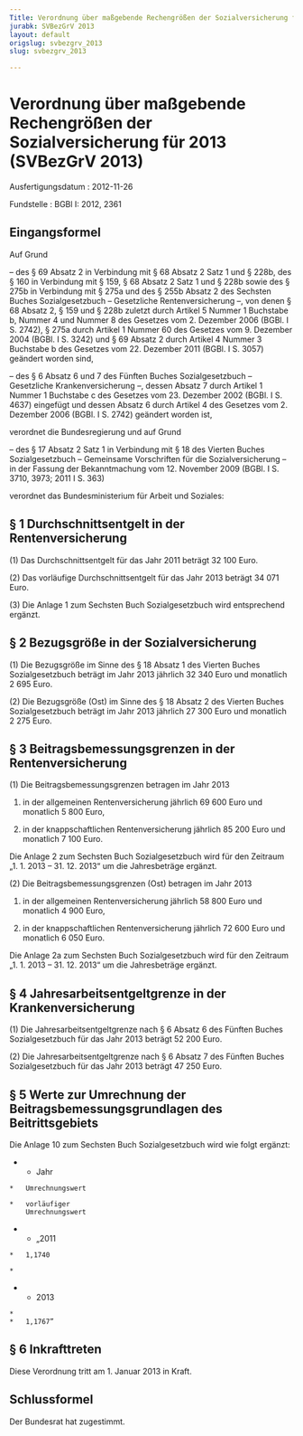 ```yaml
---
Title: Verordnung über maßgebende Rechengrößen der Sozialversicherung für 2013
jurabk: SVBezGrV 2013
layout: default
origslug: svbezgrv_2013
slug: svbezgrv_2013

---
```


# Verordnung über maßgebende Rechengrößen der Sozialversicherung für 2013 (SVBezGrV 2013)

Ausfertigungsdatum
:   2012-11-26

Fundstelle
:   BGBl I: 2012, 2361


## Eingangsformel

Auf Grund

–   des § 69 Absatz 2 in Verbindung mit § 68 Absatz 2 Satz 1 und § 228b, des § 160 in Verbindung mit § 159, § 68 Absatz 2 Satz 1 und § 228b sowie des § 275b in Verbindung mit § 275a und des § 255b Absatz 2 des Sechsten Buches Sozialgesetzbuch – Gesetzliche Rentenversicherung –, von denen § 68 Absatz 2, § 159 und § 228b zuletzt durch Artikel 5 Nummer 1 Buchstabe b, Nummer 4 und Nummer 8 des Gesetzes vom 2. Dezember 2006 (BGBl. I S. 2742), § 275a durch Artikel 1 Nummer 60 des Gesetzes vom 9. Dezember 2004 (BGBl. I S. 3242) und § 69 Absatz 2 durch Artikel 4 Nummer 3 Buchstabe b des Gesetzes vom 22. Dezember 2011 (BGBl. I S. 3057) geändert worden sind,


–   des § 6 Absatz 6 und 7 des Fünften Buches Sozialgesetzbuch – Gesetzliche Krankenversicherung –, dessen Absatz 7 durch Artikel 1 Nummer 1 Buchstabe c des Gesetzes vom 23. Dezember 2002 (BGBl. I S. 4637) eingefügt und dessen Absatz 6 durch Artikel 4 des Gesetzes vom 2. Dezember 2006 (BGBl. I S. 2742) geändert worden ist,



verordnet die Bundesregierung und auf Grund

–   des § 17 Absatz 2 Satz 1 in Verbindung mit § 18 des Vierten Buches Sozialgesetzbuch – Gemeinsame Vorschriften für die Sozialversicherung – in der Fassung der Bekanntmachung vom 12. November 2009 (BGBl. I S. 3710, 3973; 2011 I S. 363)



verordnet das Bundesministerium für Arbeit und Soziales:


## § 1 Durchschnittsentgelt in der Rentenversicherung

(1) Das Durchschnittsentgelt für das Jahr 2011 beträgt 32 100 Euro.

(2) Das vorläufige Durchschnittsentgelt für das Jahr 2013 beträgt 34 071 Euro.

(3) Die Anlage 1 zum Sechsten Buch Sozialgesetzbuch wird entsprechend ergänzt.


## § 2 Bezugsgröße in der Sozialversicherung

(1) Die Bezugsgröße im Sinne des § 18 Absatz 1 des Vierten Buches Sozialgesetzbuch beträgt im Jahr 2013 jährlich 32 340 Euro und monatlich 2 695 Euro.

(2) Die Bezugsgröße (Ost) im Sinne des § 18 Absatz 2 des Vierten Buches Sozialgesetzbuch beträgt im Jahr 2013 jährlich 27 300 Euro und monatlich 2 275 Euro.


## § 3 Beitragsbemessungsgrenzen in der Rentenversicherung

(1) Die Beitragsbemessungsgrenzen betragen im Jahr 2013

1.  in der allgemeinen Rentenversicherung jährlich 69 600 Euro und monatlich 5 800 Euro,


2.  in der knappschaftlichen Rentenversicherung jährlich 85 200 Euro und monatlich 7 100 Euro.



Die Anlage 2 zum Sechsten Buch Sozialgesetzbuch wird für den Zeitraum „1. 1. 2013 – 31. 12. 2013“ um die Jahresbeträge ergänzt.

(2) Die Beitragsbemessungsgrenzen (Ost) betragen im Jahr 2013

1.  in der allgemeinen Rentenversicherung jährlich 58 800 Euro und monatlich 4 900 Euro,


2.  in der knappschaftlichen Rentenversicherung jährlich 72 600 Euro und monatlich 6 050 Euro.



Die Anlage 2a zum Sechsten Buch Sozialgesetzbuch wird für den Zeitraum „1. 1. 2013 – 31. 12. 2013“ um die Jahresbeträge ergänzt.


## § 4 Jahresarbeitsentgeltgrenze in der Krankenversicherung

(1) Die Jahresarbeitsentgeltgrenze nach § 6 Absatz 6 des Fünften Buches Sozialgesetzbuch für das Jahr 2013 beträgt 52 200 Euro.

(2) Die Jahresarbeitsentgeltgrenze nach § 6 Absatz 7 des Fünften Buches Sozialgesetzbuch für das Jahr 2013 beträgt 47 250 Euro.


## § 5 Werte zur Umrechnung der Beitragsbemessungsgrundlagen des Beitrittsgebiets

Die Anlage 10 zum Sechsten Buch Sozialgesetzbuch wird wie folgt ergänzt:

*    *   Jahr

    *   Umrechnungswert

    *   vorläufiger
        Umrechnungswert


*    *   „2011

    *   1,1740

    *

*    *   2013

    *
    *   1,1767”





## § 6 Inkrafttreten

Diese Verordnung tritt am 1. Januar 2013 in Kraft.


## Schlussformel

Der Bundesrat hat zugestimmt.

